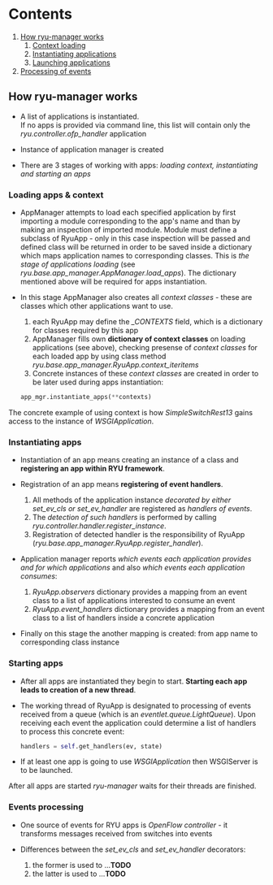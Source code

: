 # Contents
1. [How ryu-manager works](#ryu-manager)
    1. [Context loading](#load-ctx)
    2. [Instantiating applications](#instantiate-apps)
    3. [Launching applications](#start-apps)
2. [Processing of events](#events-processing)


## How ryu-manager works <a name="ryu-manager"/>

* A list of applications is instantiated.</br>
  If no apps is provided via command line, this list will contain only the *ryu.controller.ofp_handler* application

* Instance of application manager is created

* There are 3 stages of working with apps: *loading context, instantiating and starting an apps*


### Loading apps & context <a name="load_ctx"/>

* AppManager attempts to load each specified application by first importing a module corresponding to the app's name and than by making an inspection of imported module. Module must define a subclass of RyuApp - only in this case inspection will be passed and defined class will be returned in order to be saved inside a dictionary which maps application names to corresponding classes. 
  This is *the stage of applications loading* (see *ryu.base.app_manager.AppManager.load_apps*). The dictionary mentioned above will be required for apps instantiation.

* In this stage AppManager also creates all *context classes* - these are classes which other applications want to use.

    1. each RyuApp may define the *_CONTEXTS* field, which is a dictionary for classes required by this app
    2. AppManager fills own **dictionary of context classes** on loading applications (see above), checking presense of *context classes* for each loaded app by using class method *ryu.base.app_manager.RyuApp.context_iteritems*
    3. Concrete instances of these *context classes* are created in order to be later used during apps instantiation:
    ```python
    app_mgr.instantiate_apps(**contexts)
    ```
The concrete example of using context is how *SimpleSwitchRest13* gains access to the instance of *WSGIApplication*.


### Instantiating apps <a name="instantiate-apps"/>

* Instantiation of an app means creating an instance of a class and **registering an app within RYU framework**.

* Registration of an app means **registering of event handlers**.
    
    1. All methods of the application instance *decorated by either set_ev_cls or set_ev_handler* are registered as *handlers of events*. 
    2. The *detection of such handlers* is performed by calling *ryu.controller.handler.register_instance*.
    3. Registration of detected handler is the responsibility of RyuApp (*ryu.base.app_manager.RyuApp.register_handler*).

* Application manager reports *which events each application provides and for which applications* and also *which events each application consumes*:

    1. _RyuApp.observers_ dictionary provides a mapping from an event class to a list of applications interested to consume an event
    2. *RyuApp.event_handlers* dictionary provides a mapping from an event class to a list of handlers inside a concrete application
    
* Finally on this stage the another mapping is created: from app name to corresponding class instance


### Starting apps <a name="start-apps"/>

* After all apps are instantiated they begin to start. **Starting each app leads to creation of a new thread**.

* The working thread of RyuApp is designated to processing of events received from a queue (which is an *eventlet.queue.LightQueue*).
  Upon receiving each event the application could determine a list of handlers to process this concrete event:
  ```python
  handlers = self.get_handlers(ev, state)
  ```

* If at least one app is going to use *WSGIApplication* then WSGIServer is to be launched.

After all apps are started *ryu-manager* waits for their threads are finished.


### Events processing <a name="events-processing"/>

* One source of events for RYU apps is *OpenFlow controller* - it transforms messages received from switches into events

* Differences between the *set_ev_cls* and *set_ev_handler* decorators:

    1. the former is used to ...**TODO** 
    2. the latter is used to ...**TODO**    
